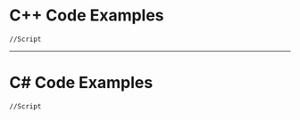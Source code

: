 # C++ Code Examples

    //Script
    
_____________________________________________________________________________________________________________________________________________
    
# C# Code Examples

    //Script

